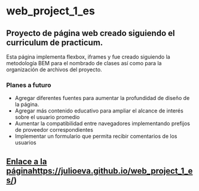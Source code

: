 # web_project_1_es

## Proyecto de página web creado siguiendo el curriculum de practicum.

Esta página implementa flexbox, iframes y fue creado siguiendo la metodología BEM para
el nombrado de clases así como para la organización de archivos del proyecto.

### Planes a futuro

- Agregar diferentes fuentes para aumentar la profundidad de diseño de la página.
- Agregar más contenido educativo para ampliar el alcance de interés sobre el usuario promedio
- Aumentar la compatibilidad entre navegadores implementando prefijos de proveedor correspondientes
- Implementar un formulario que permita recibir comentarios de los usuarios


## [Enlace a la página](https://julioeva.github.io/web_project_1_es/)https://julioeva.github.io/web_project_1_es/)


